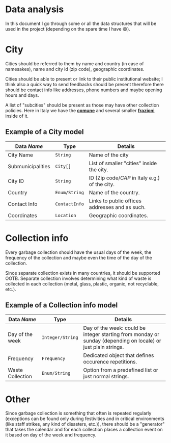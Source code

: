 # Data analysis

In this document I go through some or all the data structures that will be used in the project (depending on the spare time I have 😄).

# City

Cities should be referred to them by name and country (in case of namesakes), name and city id (zip code), geographic coordinates.

Cities should be able to present or link to their public institutional website; I think also a quick way to send feedbacks should be present therefore there should be contact info like addresses, phone numbers and maybe opening hours and days.

A list of "subcities" should be present as those may have other collection policies. Here in Italy we have the [__comune__](https://en.wikipedia.org/wiki/Comune) and several smaller [__frazioni__](https://en.wikipedia.org/wiki/Frazione) inside of it.

## Example of a City model

| Data _Name_       | Type          | Details                                        |
| ----------------- | ------------- | ---------------------------------------------- |
| City Name         | `String`      | Name of the city                               |
| Submunicipalities | `City[]`      | List of smaller "cities" inside the city.      |
| City ID           | `String`      | ID (Zip code/_CAP_ in Italy e.g.) of the city. |
| Country           | `Enum/String` | Name of the country.                           |
| Contact Info      | `ContactInfo` | Links to public offices addresses and as such. |
| Coordinates       | `Location`    | Geographic coordinates.                        |

# Collection info

Every garbage collection should have the usual days of the week, the frequency of the collection and maybe even the time of the day of the collection.

Since separate collection exists in many countries, it should be supported OOTB. Separate collection involves determining what kind of waste is collected in each collection (metal, glass, plastic, organic, not recyclable, etc.).

## Example of a Collection info model

| Data _Name_      | Type             | Details                                                                                                       |
| ---------------- | ---------------- | ------------------------------------------------------------------------------------------------------------- |
| Day of the week  | `Integer/String` | Day of the week: could be integer starting from monday or sunday (depending on locale) or just plain strings. |
| Frequency        | `Frequency`      | Dedicated object that defines occurence repetitions.                                                          |
| Waste Collection | `Enum/String`    | Option from a predefined list or just normal strings.                                                         |

# Other

Since garbage collection is something that often is repeated regularly (exceptions can be found only during festivities and in critical environments (like staff strikes, any kind of disasters, etc.)), there should be a "generator" that takes the calendar and for each collection places a collection event on it based on day of the week and frequency.
